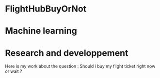 # FlightHubBuyOrNot
# Machine learning
# Research and developpement
Here is my work about the question : Should i buy my flight ticket right now or wait ?
